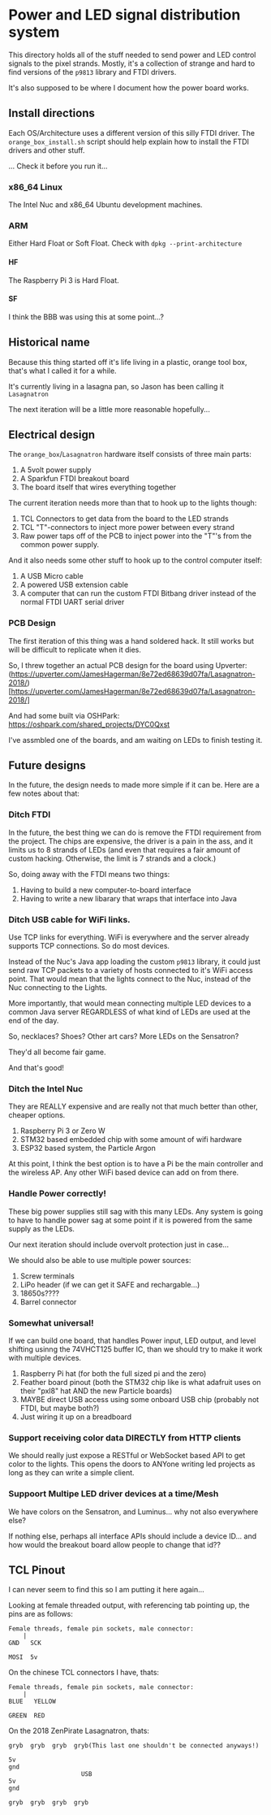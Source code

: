 # Power and LED signal distribution system

This directory holds all of the stuff needed to send power and LED control signals to the pixel strands. Mostly, it's a collection of strange and hard to find versions of the `p9813` library and FTDI drivers.

It's also supposed to be where I document how the power board works.

## Install directions

Each OS/Architecture uses a different version of this silly FTDI driver. The `orange_box_install.sh` script should help explain how to install the FTDI drivers and other stuff.

... Check it before you run it...

### x86_64 Linux

The Intel Nuc and x86_64 Ubuntu development machines.

### ARM

Either Hard Float or Soft Float. Check with `dpkg --print-architecture`

#### HF

The Raspberry Pi 3 is Hard Float. 

#### SF

I think the BBB was using this at some point...?

## Historical name

Because this thing started off it's life living in a plastic, orange tool box, that's what I called it for a while.

It's currently living in a lasagna pan, so Jason has been calling it `Lasagnatron`

The next iteration will be a little more reasonable hopefully...

## Electrical design

The `orange_box`/`Lasagnatron` hardware itself consists of three main parts:

1. A 5volt power supply
2. A Sparkfun FTDI breakout board
3. The board itself that wires everything together

The current iteration needs more than that to hook up to the lights though:

1. TCL Connectors to get data from the board to the LED strands
2. TCL "T"-connectors to inject more power between every strand
3. Raw power taps off of the PCB to inject power into the "T"'s from the common power supply.

And it also needs some other stuff to hook up to the control computer itself:

1. A USB Micro cable
2. A powered USB extension cable
3. A computer that can run the custom FTDI Bitbang driver instead of the normal FTDI UART serial driver

### PCB Design

The first iteration of this thing was a hand soldered hack. It still works but will be difficult to replicate when it dies.

So, I threw together an actual PCB design for the board using Upverter:
(https://upverter.com/JamesHagerman/8e72ed68639d07fa/Lasagnatron-2018/)[https://upverter.com/JamesHagerman/8e72ed68639d07fa/Lasagnatron-2018/]

And had some built via OSHPark:
https://oshpark.com/shared_projects/DYC0Qxst

I've assmbled one of the boards, and am waiting on LEDs to finish testing it.


## Future designs

In the future, the design needs to made more simple if it can be. Here are a few notes about that:

### Ditch FTDI

In the future, the best thing we can do is remove the FTDI requirement from the project. The chips are expensive, the driver is a pain in the ass, and it limits us to 8 strands of LEDs (and even that requires a fair amount of custom hacking. Otherwise, the limit is 7 strands and a clock.)

So, doing away with the FTDI means two things:
1. Having to build a new computer-to-board interface
2. Having to write a new libarary that wraps that interface into Java

### Ditch USB cable for WiFi links.

Use TCP links for everything. WiFi is everywhere and the server already supports TCP connections. So do most devices.

Instead of the Nuc's Java app loading the custom `p9813` library, it could just send raw TCP packets to a variety of hosts connected to it's WiFi access point. That would mean that the lights connect to the Nuc, instead of the Nuc connecting to the Lights.

More importantly, that would mean connecting multiple LED devices to a common Java server REGARDLESS of what kind of LEDs are used at the end of the day. 

So, necklaces? Shoes? Other art cars? More LEDs on the Sensatron?

They'd all become fair game.

And that's good!

### Ditch the Intel Nuc

They are REALLY expensive and are really not that much better than other, cheaper options.

1. Raspberry Pi 3 or Zero W
2. STM32 based embedded chip with some amount of wifi hardware
3. ESP32 based system, the Particle Argon

At this point, I think the best option is to have a Pi be the main controller and the wireless AP. Any other WiFi based device can add on from there.

### Handle Power correctly!

These big power supplies still sag with this many LEDs. Any system is going to have to handle power sag at some point if it is powered from the same supply as the LEDs.

Our next iteration should include overvolt protection just in case...

We should also be able to use multiple power sources:

1. Screw terminals
2. LiPo header (if we can get it SAFE and rechargable...)
3. 18650s????
4. Barrel connector

### Somewhat universal!

If we can build one board, that handles Power input, LED output, and level shifting usinng the 74VHCT125 buffer IC, than we should try to make it work with multiple devices.

1. Raspberry Pi hat (for both the full sized pi and the zero)
2. Feather board pinout (both the STM32 chip like is what adafruit uses on their "pxl8" hat AND the new Particle boards)
3. MAYBE direct USB access using some onboard USB chip (probably not FTDI, but maybe both?)
4. Just wiring it up on a breadboard

### Support receiving color data DIRECTLY from HTTP clients

We should really just expose a RESTful or WebSocket based API to get color to the lights. This opens the doors to ANYone writing led projects as long as they can write a simple client.

### Suppoort Multipe LED driver devices at a time/Mesh

We have colors on the Sensatron, and Luminus... why not also everywhere else?

If nothing else, perhaps all interface APIs should include a device ID... and how would the breakout board allow people to change that id??
 

## TCL Pinout

I can never seem to find this so I am putting it here again...

Looking at female threaded output, with referencing tab pointing up, the pins are as follows:

```
Female threads, female pin sockets, male connector:
    |
GND   SCK

MOSI  5v
```

On the chinese TCL connectors I have, thats:


```
Female threads, female pin sockets, male connector:
    |
BLUE   YELLOW

GREEN  RED
```

On the 2018 ZenPirate Lasagnatron, thats:

```
gryb  gryb  gryb  gryb(This last one shouldn't be connected anyways!)

5v
gnd
                    USB
5v
gnd

gryb  gryb  gryb  gryb

```
